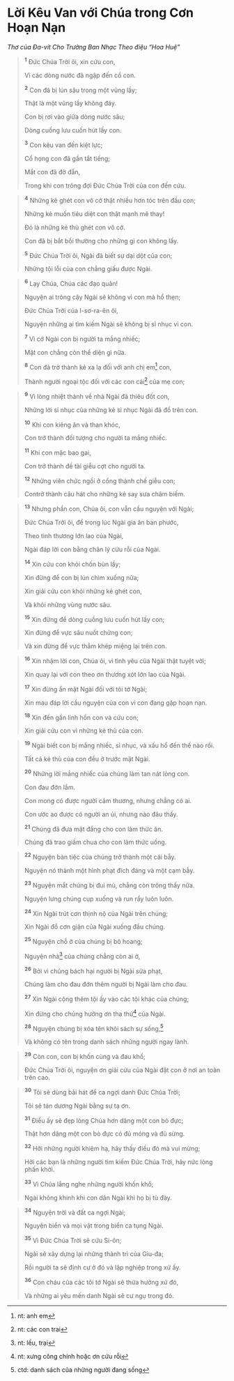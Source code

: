 # Lời Kêu Van với Chúa trong Cơn Hoạn Nạn
*Thơ của Ða-vít Cho Trưởng Ban Nhạc Theo điệu “Hoa Huệ”*

> <sup><b>1</b></sup> Ðức Chúa Trời ôi, xin cứu con,
> 
> Vì các dòng nước đã ngập đến cổ con.
> 
> <sup><b>2</b></sup> Con đã bị lún sâu trong một vũng lầy;
> 
> Thật là một vũng lầy không đáy.
> 
> Con bị rơi vào giữa dòng nước sâu;
> 
> Dòng cuồng lưu cuốn hút lấy con.
> 
> <sup><b>3</b></sup> Con kêu van đến kiệt lực;
> 
> Cổ họng con đã gần tắt tiếng;
> 
> Mắt con đã đờ đẫn,
> 
> Trong khi con trông đợi Ðức Chúa Trời của con đến cứu.
>


> <sup><b>4</b></sup> Những kẻ ghét con vô cớ thật nhiều hơn tóc trên đầu con;
> 
> Những kẻ muốn tiêu diệt con thật mạnh mẽ thay!
> 
> Ðó là những kẻ thù ghét con vô cớ.
> 
> Con đã bị bắt bồi thường cho những gì con không lấy.
> 
> <sup><b>5</b></sup> Ðức Chúa Trời ôi, Ngài đã biết sự dại dột của con;
> 
> Những tội lỗi của con chẳng giấu được Ngài.
>


> <sup><b>6</b></sup> Lạy Chúa, Chúa các đạo quân!
> 
> Nguyện ai trông cậy Ngài sẽ không vì con mà hổ thẹn;
> 
> Ðức Chúa Trời của I-sơ-ra-ên ôi,
> 
> Nguyện những ai tìm kiếm Ngài sẽ không bị sỉ nhục vì con.
> 
> <sup><b>7</b></sup> Vì cớ Ngài con bị người ta mắng nhiếc;
> 
> Mặt con chẳng còn thể diện gì nữa.
> 
> <sup><b>8</b></sup> Con đã trở thành kẻ xa lạ đối với anh chị em[^1] con,
> 
> Thành người ngoại tộc đối với các con cái[^2] của mẹ con;
>


> <sup><b>9</b></sup> Vì lòng nhiệt thành về nhà Ngài đã thiêu đốt con,
> 
> Những lời sỉ nhục của những kẻ sỉ nhục Ngài đã đổ trên con.
> 
> <sup><b>10</b></sup> Khi con kiêng ăn và than khóc,
> 
> Con trở thành đối tượng cho người ta mắng nhiếc.
> 
> <sup><b>11</b></sup> Khi con mặc bao gai,
> 
> Con trở thành đề tài giễu cợt cho người ta.
> 
> <sup><b>12</b></sup> Những viên chức ngồi ở cổng thành chế giễu con;
> 
> Contrở thành câu hát cho những kẻ say sưa châm biếm.
>


> <sup><b>13</b></sup> Nhưng phần con, Chúa ôi, con vẫn cầu nguyện với Ngài;
> 
> Ðức Chúa Trời ôi, để trong lúc Ngài gia ân ban phước,
> 
> Theo tình thương lớn lao của Ngài,
> 
> Ngài đáp lời con bằng chân lý cứu rỗi của Ngài.
> 
> <sup><b>14</b></sup> Xin cứu con khỏi chốn bùn lầy;
> 
> Xin đừng để con bị lún chìm xuống nữa;
> 
> Xin giải cứu con khỏi những kẻ ghét con,
> 
> Và khỏi những vùng nước sâu.
> 
> <sup><b>15</b></sup> Xin đừng để dòng cuồng lưu cuốn hút lấy con;
> 
> Xin đừng để vực sâu nuốt chửng con;
> 
> Và xin đừng để vực thẳm khép miệng lại trên con.
>


> <sup><b>16</b></sup> Xin nhậm lời con, Chúa ôi, vì tình yêu của Ngài thật tuyệt vời;
> 
> Xin quay lại với con theo ơn thương xót lớn lao của Ngài.
> 
> <sup><b>17</b></sup> Xin đừng ẩn mặt Ngài đối với tôi tớ Ngài;
> 
> Xin mau đáp lời cầu nguyện của con vì con đang gặp hoạn nạn.
> 
> <sup><b>18</b></sup> Xin đến gần linh hồn con và cứu con;
> 
> Xin giải cứu con vì những kẻ thù của con.
>


> <sup><b>19</b></sup> Ngài biết con bị mắng nhiếc, sỉ nhục, và xấu hổ đến thế nào rồi.
> 
> Tất cả kẻ thù của con đều ở trước mặt Ngài.
> 
> <sup><b>20</b></sup> Những lời mắng nhiếc của chúng làm tan nát lòng con.
> 
> Con đau đớn lắm.
> 
> Con mong có được người cảm thương, nhưng chẳng có ai.
> 
> Con ước ao được có người an ủi, nhưng nào đâu thấy.
> 
> <sup><b>21</b></sup> Chúng đã đưa mật đắng cho con làm thức ăn.
> 
> Chúng đã trao giấm chua cho con làm thức uống.
>


> <sup><b>22</b></sup> Nguyện bàn tiệc của chúng trở thành một cái bẫy.
> 
> Nguyện nó thành một hình phạt đích đáng và một cạm bẫy.
> 
> <sup><b>23</b></sup> Nguyện mắt chúng bị đui mù, chẳng còn trông thấy nữa.
> 
> Nguyện lưng chúng cụp xuống và run rẩy luôn luôn.
> 
> <sup><b>24</b></sup> Xin Ngài trút cơn thịnh nộ của Ngài trên chúng;
> 
> Xin Ngài đổ cơn giận của Ngài xuống đầu chúng.
> 
> <sup><b>25</b></sup> Nguyện chỗ ở của chúng bị bỏ hoang;
> 
> Nguyện nhà[^3] của chúng chẳng còn ai ở,
> 
> <sup><b>26</b></sup> Bởi vì chúng bách hại người bị Ngài sửa phạt,
> 
> Chúng làm cho đau đớn thêm người bị Ngài làm cho đau.
> 
> <sup><b>27</b></sup> Xin Ngài cộng thêm tội ấy vào các tội khác của chúng;
> 
> Xin đừng cho chúng hưởng ơn tha thứ[^4] của Ngài.
> 
> <sup><b>28</b></sup> Nguyện chúng bị xóa tên khỏi sách sự sống,[^5]
> 
> Và không có tên trong danh sách những người ngay lành.
>


> <sup><b>29</b></sup> Còn con, con bị khốn cùng và đau khổ;
> 
> Ðức Chúa Trời ôi, nguyện ơn giải cứu của Ngài đặt con ở nơi an toàn trên cao.
>


> <sup><b>30</b></sup> Tôi sẽ dùng bài hát để ca ngợi danh Ðức Chúa Trời;
> 
> Tôi sẽ tán dương Ngài bằng sự tạ ơn.
> 
> <sup><b>31</b></sup> Ðiều ấy sẽ đẹp lòng Chúa hơn dâng một con bò đực;
> 
> Thật hơn dâng một con bò đực có đủ móng và đủ sừng.
> 
> <sup><b>32</b></sup> Hỡi những người khiêm hạ, hãy thấy điều đó mà vui mừng;
> 
> Hỡi các bạn là những người tìm kiếm Ðức Chúa Trời, hãy nức lòng phấn khởi.
> 
> <sup><b>33</b></sup> Vì Chúa lắng nghe những người khốn khổ;
> 
> Ngài không khinh khi con dân Ngài khi họ bị tù đày.
>


> <sup><b>34</b></sup> Nguyện trời và đất ca ngợi Ngài;
> 
> Nguyện biển và mọi vật trong biển ca tụng Ngài.
> 
> <sup><b>35</b></sup> Vì Ðức Chúa Trời sẽ cứu Si-ôn;
> 
> Ngài sẽ xây dựng lại những thành trì của Giu-đa;
> 
> Rồi người ta sẽ định cư ở đó và lập nghiệp trong xứ ấy.
> 
> <sup><b>36</b></sup> Con cháu của các tôi tớ Ngài sẽ thừa hưởng xứ đó,
> 
> Và những ai yêu mến danh Ngài sẽ cư ngụ trong đó.
>

[^1]: nt: anh em
[^2]: nt: các con trai
[^3]: nt: lều, trại
[^4]: nt: xưng công chính hoặc ơn cứu rỗi
[^5]: ctd: danh sách của những người đang sống
